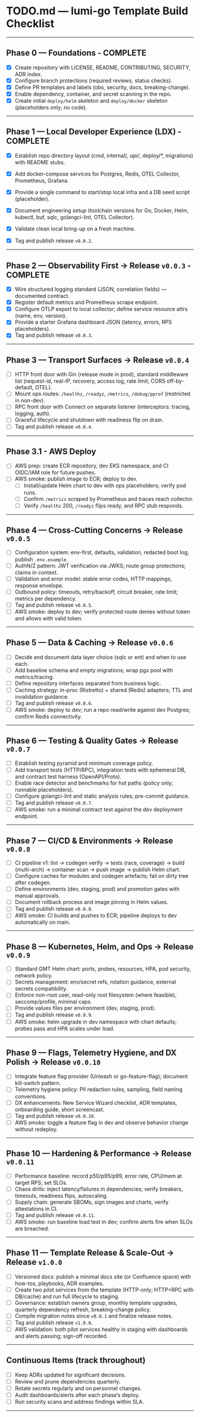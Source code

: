 # TODO.md — lumi-go Template Build Checklist

---

## Phase 0 — Foundations - **COMPLETE**

- [x] Create repository with LICENSE, README, CONTRIBUTING, SECURITY, ADR index.
- [x] Configure branch protections (required reviews, status checks).
- [x] Define PR templates and labels (obs, security, docs, breaking-change).
- [x] Enable dependency, container, and secret scanning in the repo.
- [x] Create initial `deploy/helm` skeleton and `deploy/docker` skeleton (placeholders only; no code).

---

## Phase 1 — Local Developer Experience (LDX) - **COMPLETE**

- [x] Establish repo directory layout (cmd, internal/*, api/*, deploy/\*, migrations) with README stubs.
- [x] Add docker-compose services for Postgres, Redis, OTEL Collector, Prometheus, Grafana.
- [x] Provide a single command to start/stop local infra and a DB seed script (placeholder).
- [x] Document engineering setup (toolchain versions for Go, Docker, Helm, kubectl, buf, sqlc, golangci-lint, OTEL Collector).
- [x] Validate clean local bring-up on a fresh machine.
- [x] Tag and publish release `v0.0.2`.


---

## Phase 2 — Observability First → Release `v0.0.3` - **COMPLETE**

- [x] Wire structured logging standard (JSON, correlation fields) — documented contract.
- [x] Register default metrics and Prometheus scrape endpoint.
- [x] Configure OTLP export to local collector; define service resource attrs (name, env, version).
- [x] Provide a starter Grafana dashboard JSON (latency, errors, RPS placeholders).
- [x] Tag and publish release `v0.0.3`.

---

## Phase 3 — Transport Surfaces → Release `v0.0.4`

- [ ] HTTP front door with Gin (release mode in prod), standard middleware list (request-id, real-IP, recovery, access log, rate limit, CORS off-by-default, OTEL).
- [ ] Mount ops routes: `/healthz`, `/readyz`, `/metrics`, `/debug/pprof` (restricted in non-dev).
- [ ] RPC front door with Connect on separate listener (interceptors: tracing, logging, auth).
- [ ] Graceful lifecycle and shutdown with readiness flip on drain.
- [ ] Tag and publish release `v0.0.4`.

---

## Phase 3.1 - AWS Deploy

- [ ] AWS prep: create ECR repository, dev EKS namespace, and CI OIDC/IAM role for future pushes.
- [ ] AWS smoke: publish image to ECR; deploy to dev.
  - [ ] Install/update Helm chart to dev with ops placeholders; verify pod runs.
  - [ ] Confirm `/metrics` scraped by Prometheus and traces reach collector.
  - [ ] Verify `/healthz` 200, `/readyz` flips ready, and RPC stub responds.

---

## Phase 4 — Cross-Cutting Concerns → Release `v0.0.5`

- [ ] Configuration system: env-first, defaults, validation, redacted boot log; publish `.env.example`.
- [ ] AuthN/Z pattern: JWT verification via JWKS; route group protections; claims in context.
- [ ] Validation and error model: stable error codes, HTTP mappings, response envelope.
- [ ] Outbound policy: timeouts, retry/backoff, circuit breaker, rate limit; metrics per dependency.
- [ ] Tag and publish release `v0.0.5`.
- [ ] AWS smoke: deploy to dev; verify protected route denies without token and allows with valid token.

---

## Phase 5 — Data & Caching → Release `v0.0.6`

- [ ] Decide and document data layer choice (sqlc or ent) and when to use each.
- [ ] Add baseline schema and empty migrations; wrap pgx pool with metrics/tracing.
- [ ] Define repository interfaces separated from business logic.
- [ ] Caching strategy: in-proc (Ristretto) + shared (Redis) adapters; TTL and invalidation guidance.
- [ ] Tag and publish release `v0.0.6`.
- [ ] AWS smoke: deploy to dev; run a repo read/write against dev Postgres; confirm Redis connectivity.

---

## Phase 6 — Testing & Quality Gates → Release `v0.0.7`

- [ ] Establish testing pyramid and minimum coverage policy.
- [ ] Add transport tests (HTTP/RPC), integration tests with ephemeral DB, and contract test harness (OpenAPI/Proto).
- [ ] Enable race detector and benchmarks for hot paths (policy only; runnable placeholders).
- [ ] Configure golangci-lint and static analysis rules; pre-commit guidance.
- [ ] Tag and publish release `v0.0.7`.
- [ ] AWS smoke: run a minimal contract test against the dev deployment endpoint.

---

## Phase 7 — CI/CD & Environments → Release `v0.0.8`

- [ ] CI pipeline v1: lint → codegen verify → tests (race, coverage) → build (multi-arch) → container scan → push image → publish Helm chart.
- [ ] Configure caches for modules and codegen artefacts; fail on dirty tree after codegen.
- [ ] Define environments (dev, staging, prod) and promotion gates with manual approvals.
- [ ] Document rollback process and image pinning in Helm values.
- [ ] Tag and publish release `v0.0.8`.
- [ ] AWS smoke: CI builds and pushes to ECR; pipeline deploys to dev automatically on main.

---

## Phase 8 — Kubernetes, Helm, and Ops → Release `v0.0.9`

- [ ] Standard GMT Helm chart: ports, probes, resources, HPA, pod security, network policy.
- [ ] Secrets management: env/secret refs, rotation guidance, external secrets compatibility.
- [ ] Enforce non-root user, read-only root filesystem (where feasible), seccomp/profile, minimal caps.
- [ ] Provide values files per environment (dev, staging, prod).
- [ ] Tag and publish release `v0.0.9`.
- [ ] AWS smoke: helm upgrade in dev namespace with chart defaults; probes pass and HPA scales under load.

---

## Phase 9 — Flags, Telemetry Hygiene, and DX Polish → Release `v0.0.10`

- [ ] Integrate feature flag provider (Unleash or go-feature-flag); document kill-switch pattern.
- [ ] Telemetry hygiene policy: PII redaction rules, sampling, field naming conventions.
- [ ] DX enhancements: New Service Wizard checklist, ADR templates, onboarding guide, short screencast.
- [ ] Tag and publish release `v0.0.10`.
- [ ] AWS smoke: toggle a feature flag in dev and observe behavior change without redeploy.

---

## Phase 10 — Hardening & Performance → Release `v0.0.11`

- [ ] Performance baseline: record p50/p95/p99, error rate, CPU/mem at target RPS; set SLOs.
- [ ] Chaos drills: inject latency/failures in dependencies; verify breakers, timeouts, readiness flips, autoscaling.
- [ ] Supply chain: generate SBOMs, sign images and charts, verify attestations in CI.
- [ ] Tag and publish release `v0.0.11`.
- [ ] AWS smoke: run baseline load test in dev; confirm alerts fire when SLOs are breached.

---

## Phase 11 — Template Release & Scale-Out → Release `v1.0.0`

- [ ] Versioned docs: publish a minimal docs site (or Confluence space) with how-tos, playbooks, ADR examples.
- [ ] Create two pilot services from the template (HTTP-only; HTTP+RPC with DB/cache) and run full lifecycle to staging.
- [ ] Governance: establish owners group, monthly template upgrades, quarterly dependency refresh, breaking-change policy.
- [ ] Compile migration notes since `v0.0.1` and finalize release notes.
- [ ] Tag and publish release `v1.0.0`.
- [ ] AWS validation: both pilot services healthy in staging with dashboards and alerts passing; sign-off recorded.

---

## Continuous Items (track throughout)

- [ ] Keep ADRs updated for significant decisions.
- [ ] Review and prune dependencies quarterly.
- [ ] Rotate secrets regularly and on personnel changes.
- [ ] Audit dashboards/alerts after each phase’s deploy.
- [ ] Run security scans and address findings within SLA.

---
